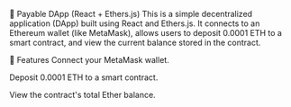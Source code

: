 💸 Payable DApp (React + Ethers.js)
This is a simple decentralized application (DApp) built using React and Ethers.js. It connects to an Ethereum wallet (like MetaMask), allows users to deposit 0.0001 ETH to a smart contract, and view the current balance stored in the contract.

🚀 Features
Connect your MetaMask wallet.

Deposit 0.0001 ETH to a smart contract.

View the contract's total Ether balance.

